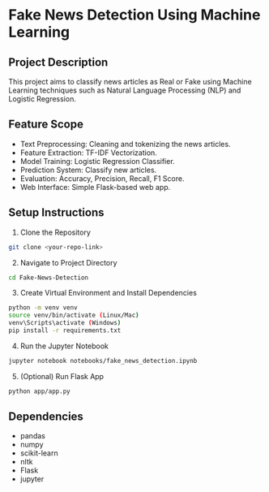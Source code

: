 # Fake News Detection Using Machine Learning

## Project Description
This project aims to classify news articles as Real or Fake using Machine Learning techniques such as Natural Language Processing (NLP) and Logistic Regression.

## Feature Scope
- Text Preprocessing: Cleaning and tokenizing the news articles.
- Feature Extraction: TF-IDF Vectorization.
- Model Training: Logistic Regression Classifier.
- Prediction System: Classify new articles.
- Evaluation: Accuracy, Precision, Recall, F1 Score.
- Web Interface: Simple Flask-based web app.

## Setup Instructions
1. Clone the Repository
```bash
git clone <your-repo-link>
```

2. Navigate to Project Directory
```bash
cd Fake-News-Detection
```

3. Create Virtual Environment and Install Dependencies
```bash
python -m venv venv
source venv/bin/activate (Linux/Mac)
venv\Scripts\activate (Windows)
pip install -r requirements.txt
```

4. Run the Jupyter Notebook
```bash
jupyter notebook notebooks/fake_news_detection.ipynb
```

5. (Optional) Run Flask App
```bash
python app/app.py
```

## Dependencies
- pandas
- numpy
- scikit-learn
- nltk
- Flask
- jupyter

